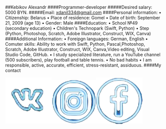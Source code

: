 ##Kebikov Alexandr
####Programmer-developer
#####Desired salary: 5000 BYN.
#####Email: xdanil334@gmail.com
####Personal information:
• Citizenship: Belarus
• Place of residence: Gomel
• Date of birth: September 21, 2009 (age 13)
• Gender: Male
####Education:
• School №49 (secondary education)
• Children's Technopark (Swift, Python)
• Step (Python, Photoshop, Scratch, Adobe Illustrator, Construct, WIX, Canva)
####Additional Information:
• Foreipgn languages: German, English
• Comuter skills: Ability to work with Swift, Python, Pascal,Photoshop, Scratch, Adobe Illustrator, Construct, WIX, Canva,Video editing, Visual Studio Code, GitHub.
• I study specialized literature, run a YouTube channel (500 subscribers), play football and table tennis.
• No bad habits
• I am responsible, active, accurate, efficient, stress-resistant, assiduous.
####My contact

[![WK](/Logo/i01_novyy-proekt__1_-removebg-preview%20(1).png)](https://vk.com/gedsan)[![Instagram](/Logo/i01_image-removebg-preview-4-1-removebg-preview.png)](https://www.instagram.com/gedsan_live/)[![Facebook](/Logo/i01_facebook-removebg-preview.png)](https://www.facebook.com/people/%D0%9A%D0%B5%D0%B1%D0%B8%D0%BA%D0%BE%D0%B2-%D0%90%D0%BB%D0%B5%D0%BA%D1%81%D0%B0%D0%BD%D0%B4%D1%80/100082032205301/)
